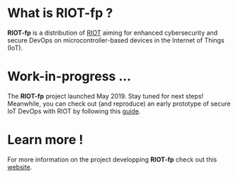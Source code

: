 # What is RIOT-fp ?

**RIOT-fp** is a distribution of [RIOT](http://doc.riot-os.org/) aiming for enhanced cybersecurity and secure DevOps on microcontroller-based devices in the Internet of Things (IoT).

# Work-in-progress ...

The **RIOT-fp** project launched May 2019. Stay tuned for next steps! Meanwhile, you can check out (and reproduce) an early prototype of secure IoT DevOps with RIOT by following this [guide](https://github.com/future-proof-iot/RIOT/tree/suit/examples/suit_update).

# Learn more !

For more information on the project developping **RIOT-fp** check out this [website](https://future-proof-iot.github.io/).

